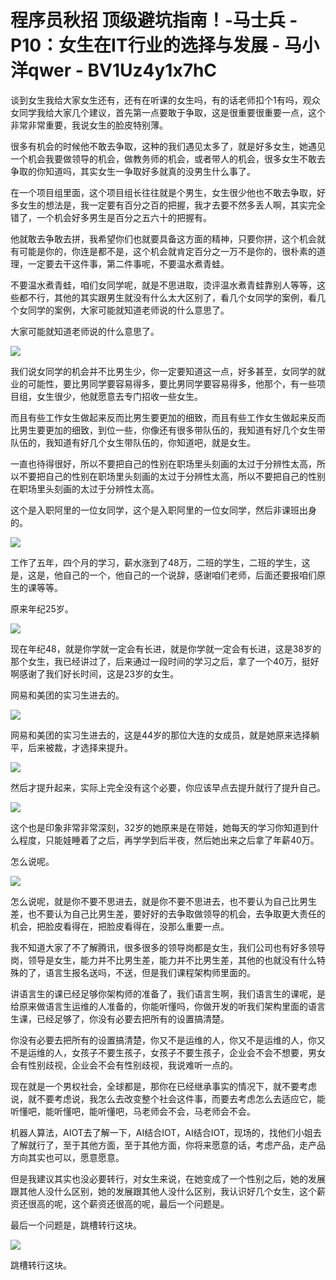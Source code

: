 # 程序员秋招 顶级避坑指南！-马士兵 - P10：女生在IT行业的选择与发展 - 马小洋qwer - BV1Uz4y1x7hC

谈到女生我给大家女生还有，还有在听课的女生吗，有的话老师扣个1有吗，观众女同学我给大家几个建议，首先第一点要敢于争取，这是很重要很重要一点，这个非常非常重要，我说女生的脸皮特别薄。

很多有机会的时候他不敢去争取，这种的我们遇见太多了，就是好多女生，她遇见一个机会我要做领导的机会，做教务师的机会，或者带人的机会，很多女生不敢去争取的你知道吗，其实女生一争取好多就真的没男生什么事了。

在一个项目组里面，这个项目组长往往就是个男生，女生很少他也不敢去争取，好多女生的想法是，我一定要有百分之百的把握，我才去要不然多丢人啊，其实完全错了，一个机会好多男生是百分之五六十的把握有。

他就敢去争敢去拼，我希望你们也就要具备这方面的精神，只要你拼，这个机会就有可能是你的，你连是都不是，这个机会就肯定百分之一万不是你的，很朴素的道理，一定要去干这件事，第二件事呢，不要温水煮青蛙。

不要温水煮青蛙，咱们女同学呢，就是不思进取，烫评温水煮青蛙靠别人等等，这些都不行，其他的其实跟男生就没有什么太大区别了，看几个女同学的案例，看几个女同学的案例，大家可能就知道老师说的什么意思了。

大家可能就知道老师说的什么意思了。

![](img/f7e9b8baeb1ff2137df0f285ec67788c_1.png)

我们说女同学的机会并不比男生少，你一定要知道这一点，好多甚至，女同学的就业的可能性，要比男同学要容易得多，要比男同学要容易得多，他那个，有一些项目组，女生很少，他就愿意去专门招收一些女生。

而且有些工作女生做起来反而比男生要更加的细致，而且有些工作女生做起来反而比男生要更加的细致，到位一些，你像还有很多带队伍的，我知道有好几个女生带队伍的，我知道有好几个女生带队伍的，你知道吧，就是女生。

一直也待得很好，所以不要把自己的性别在职场里头刻画的太过于分辨性太高，所以不要把自己的性别在职场里头刻画的太过于分辨性太高，所以不要把自己的性别在职场里头刻画的太过于分辨性太高。

这个是入职阿里的一位女同学，这个是入职阿里的一位女同学，然后非课班出身的。

![](img/f7e9b8baeb1ff2137df0f285ec67788c_3.png)

工作了五年，四个月的学习，薪水涨到了48万，二班的学生，二班的学生，这是，这是，他自己的一个，他自己的一个说辞，感谢咱们老师，后面还要报咱们原生的课等等。

原来年纪25岁。

![](img/f7e9b8baeb1ff2137df0f285ec67788c_5.png)

现在年纪48，就是你学就一定会有长进，就是你学就一定会有长进，这是38岁的那个女生，我已经讲过了，后来通过一段时间的学习之后，拿了一个40万，挺好啊感谢了我们好长时间，这是23岁的女生。

网易和美团的实习生进去的。

![](img/f7e9b8baeb1ff2137df0f285ec67788c_7.png)

网易和美团的实习生进去的，这是44岁的那位大连的女成员，就是她原来选择躺平，后来被裁，才选择来提升。

![](img/f7e9b8baeb1ff2137df0f285ec67788c_9.png)

然后才提升起来，实际上完全没有这个必要，你应该早点去提升就行了提升自己。

![](img/f7e9b8baeb1ff2137df0f285ec67788c_11.png)

这个也是印象非常非常深刻，32岁的她原来是在带娃，她每天的学习你知道到什么程度，只能娃睡着了之后，再学学到后半夜，然后她出来之后拿了年薪40万。

怎么说呢。

![](img/f7e9b8baeb1ff2137df0f285ec67788c_13.png)

怎么说呢，就是你不要不思进去，就是你不要不思进去，也不要认为自己比男生差，也不要认为自己比男生差，要好好的去争取做领导的机会，去争取更大责任的机会，把脸皮看得在，把脸皮看得在，没那么重要一点。

我不知道大家了不了解腾讯，很多很多的领导岗都是女生，我们公司也有好多领导岗，领导是女生，能力并不比男生差，能力并不比男生差，其他的也就没有什么特殊的了，语言生报名送吗，不送，但是我们课程架构师里面的。

讲语言生的课已经足够你架构师的准备了，我们语言生啊，我们语言生的课呢，是给原来做语言生运维的人准备的，你能听懂吗，你做开发的听我们架构里面的语言生课，已经足够了，你没有必要去把所有的设置搞清楚。

你没有必要去把所有的设置搞清楚，你又不是运维的人，你又不是运维的人，你又不是运维的人，女孩子不要生孩子，女孩子不要生孩子，企业会不会不想要，男女会有性别歧视，企业会不会有性别歧视，我说难听一点的。

现在就是一个男权社会，全球都是，那你在已经继承事实的情况下，就不要考虑说，就不要考虑说，我怎么去改变整个社会这件事，而要去考虑怎么去适应它，能听懂吧，能听懂吧，能听懂吧，马老师会不会，马老师会不会。

机器人算法，AIOT去了解一下，AI结合IOT，AI结合IOT，现场的，找他们小姐去了解就行了，至于其他方面，至于其他方面，你将来愿意的话，考虑产品，走产品方向其实也可以，愿意愿意。

但是我建议其实也没必要转行，对女生来说，在她变成了一个性别之后，她的发展跟其他人没什么区别，她的发展跟其他人没什么区别，我认识好几个女生，这个薪资还很高的呢，这个薪资还很高的呢，最后一个问题是。

最后一个问题是，跳槽转行这块。

![](img/f7e9b8baeb1ff2137df0f285ec67788c_15.png)

跳槽转行这块。